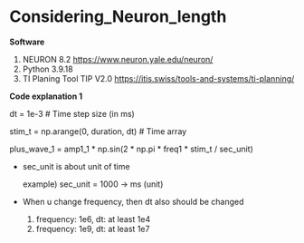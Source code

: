 # Considering_Neuron_length

**Software**
1. NEURON 8.2 https://www.neuron.yale.edu/neuron/
2. Python 3.9.18
3. TI Planing Tool TIP V2.0 https://itis.swiss/tools-and-systems/ti-planning/



**Code explanation 1**

dt = 1e-3  # Time step size (in ms)

stim_t = np.arange(0, duration, dt)  # Time array

plus_wave_1 = amp1_1 * np.sin(2 * np.pi * freq1 * stim_t / sec_unit) 

- sec_unit is about unit of time

  example) sec_unit = 1000 -> ms (unit)
  
- When u change frequency, then dt also should be changed

   1) frequency: 1e6, dt: at least 1e4
   2) frequency: 1e9, dt: at least 1e7
